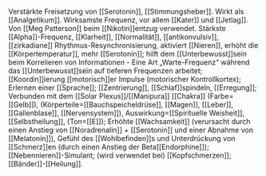 Verstärkte Freisetzung von [[Serotonin]], [[Stimmungsheber]]. Wirkt als [[Analgetikum]]. Wirksamste Frequenz, vor allem [[Kater]] und [[Jetlag]]. Von [[Meg Patterson]] beim [[Nikotin]]entzug verwendet. Stärkste [[Alpha]]-Frequenz, [[Klarheit]], [[Normalität]], [[antikonvulsiv]], [[zirkadiane]] Rhythmus-Resynchronisierung, aktiviert [[Nieren]], erhöht die [[Körpertemperatur]], mehr [[Serotonin]]; hilft dem [[Unterbewusst]]sein beim Korrelieren von Informationen - Eine Art „Warte-Frequenz“ während das [[Unterbewusst]]sein auf tieferen Frequenzen arbeitet; [[Koordin]]ierung [[motorisch]]er Impulse (motorischer Kontrollkortex); Erlernen einer [[Sprache]]; [[Zentrierung]], [[Schlaf]]spindeln, [[Erregung]]; Verbunden mit dem [[Solar Plexus]]/[[Manipura]] [[Chakra]] (Farbe=[[Gelb]]), (Körperteile=[[Bauchspeicheldrüse]], [[Magen]], [[Leber]], [[Gallenblase]], [[Nervensystem]]), Auswirkung=[[Spirituelle Weisheit]], [[Selbstheilung]], (Ton=[[E]]); Erhöhte [[Wachsamkeit]] (verursacht durch einen Anstieg von [[Noradrenalin]] + [[Serotonin]] und einer Abnahme von [[Melatonin]]), Gefühl des [[Wohlbefinden]]s und Unterdrückung von [[Schmerz]]en (durch einen Anstieg der Beta[[Endorphine]]); [[Nebennieren]]-Simulant; (wird verwendet bei) [[Kopfschmerzen]]; [[Bänder]]-[[Heilung]].